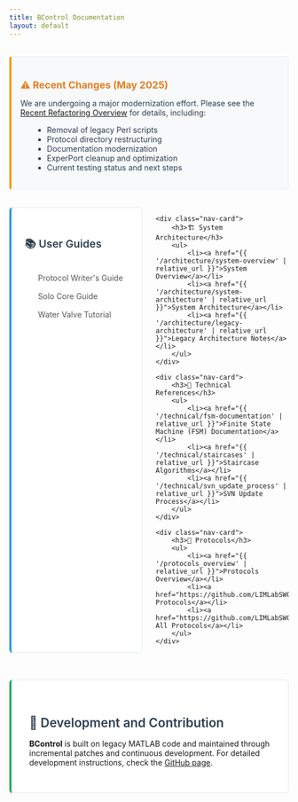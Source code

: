 ```yaml
---
title: BControl Documentation
layout: default
---
```


<div class="warning-banner">
    <h3>⚠️ Recent Changes (May 2025)</h3>
    <p>We are undergoing a major modernization effort. Please see the <a href="{{ '/recent-refactoring/README' | relative_url }}">Recent Refactoring Overview</a> for details, including:</p>
    <ul style="margin-top: 0.5rem; margin-left: 1.5rem;">
        <li>Removal of legacy Perl scripts</li>
        <li>Protocol directory restructuring</li>
        <li>Documentation modernization</li>
        <li>ExperPort cleanup and optimization</li>
        <li>Current testing status and next steps</li>
    </ul>
</div>

<div class="nav-grid">
    <div class="nav-card">
        <h3>📚 User Guides</h3>
        <ul>
            <li><a href="{{ '/guides/protocol-writers-guide' | relative_url }}">Protocol Writer's Guide</a></li>
            <li><a href="{{ '/guides/solo-core-guide' | relative_url }}">Solo Core Guide</a></li>
            <li><a href="{{ '/guides/water-valve-tutorial' | relative_url }}">Water Valve Tutorial</a></li>
        </ul>
    </div>

    <div class="nav-card">
        <h3>🏗️ System Architecture</h3>
        <ul>
            <li><a href="{{ '/architecture/system-overview' | relative_url }}">System Overview</a></li>
            <li><a href="{{ '/architecture/system-architecture' | relative_url }}">System Architecture</a></li>
            <li><a href="{{ '/architecture/legacy-architecture' | relative_url }}">Legacy Architecture Notes</a></li>
        </ul>
    </div>

    <div class="nav-card">
        <h3>🔧 Technical References</h3>
        <ul>
            <li><a href="{{ '/technical/fsm-documentation' | relative_url }}">Finite State Machine (FSM) Documentation</a></li>
            <li><a href="{{ '/technical/staircases' | relative_url }}">Staircase Algorithms</a></li>
            <li><a href="{{ '/technical/svn_update_process' | relative_url }}">SVN Update Process</a></li>
        </ul>
    </div>

    <div class="nav-card">
        <h3>🧪 Protocols</h3>
        <ul>
            <li><a href="{{ '/protocols_overview' | relative_url }}">Protocols Overview</a></li>
            <li><a href="https://github.com/LIMLabSWC/ratter/tree/main/Protocols/@ArpitCentrePokeTraining">Training Protocols</a></li>
            <li><a href="https://github.com/LIMLabSWC/ratter/tree/main/Protocols">Browse All Protocols</a></li>
        </ul>
    </div>
</div>

<div class="quick-start">
    <h2>🤝 Development and Contribution</h2>
    <p><strong>BControl</strong> is built on legacy MATLAB code and maintained through incremental patches and continuous development. For detailed development instructions, check the <a href="https://github.com/LIMLabSWC/ratter">GitHub page</a>.</p>
</div>

<style>
.warning-banner {
    background: #f8f9fa;
    border: 1px solid #e9ecef;
    border-left: 4px solid #f39c12;
    border-radius: 4px;
    padding: 1rem;
    margin: 2rem 0;
    color: #2c3e50;
}

.warning-banner h3 {
    color: #e67e22;
    margin-bottom: 0.5rem;
    font-size: 1.1rem;
}

.nav-grid {
    display: grid;
    grid-template-columns: repeat(2, 1fr);
    gap: 1.5rem;
    margin-bottom: 3rem;
}

.nav-card {
    background: white;
    border: 1px solid #e1e8ed;
    border-radius: 6px;
    padding: 1.5rem;
    transition: border-color 0.2s ease;
    border-left: 4px solid #3498db;
    min-height: 200px;
    display: flex;
    flex-direction: column;
}

.nav-card:hover {
    border-color: #3498db;
}

.nav-card h3 {
    color: #2c3e50;
    margin-bottom: 1rem;
    font-size: 1.2rem;
    font-weight: 600;
}

.nav-card ul {
    list-style: none;
}

.nav-card li {
    margin-bottom: 0.5rem;
}

.nav-card a {
    color: #555;
    text-decoration: none;
    padding: 0.25rem 0;
    display: block;
    border-radius: 4px;
    transition: all 0.2s ease;
}

.nav-card a:hover {
    color: #3498db;
    background-color: #f8f9fa;
}

.quick-start {
    background: white;
    border: 1px solid #e1e8ed;
    border-radius: 6px;
    padding: 2rem;
    margin-bottom: 2rem;
    border-left: 4px solid #27ae60;
}

.quick-start h2 {
    color: #2c3e50;
    margin-bottom: 1rem;
    font-size: 1.4rem;
    font-weight: 600;
}

@media (max-width: 768px) {
    .nav-grid {
        grid-template-columns: 1fr;
    }
    
    .nav-card {
        min-height: auto;
    }
}
</style>
